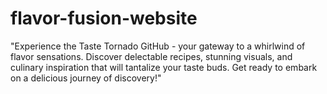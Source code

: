 # flavor-fusion-website
"Experience the Taste Tornado GitHub - your gateway to a whirlwind of flavor sensations. Discover delectable recipes, stunning visuals, and culinary inspiration that will tantalize your taste buds. Get ready to embark on a delicious journey of discovery!"
